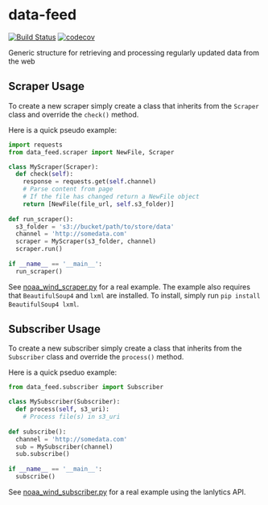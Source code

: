 # data-feed
[![Build Status](https://ci.lanlytics.com/nisac/data-feed.svg?token=RmFwLDimUxzrPXXq8Kti&branch=master)](https://ci.lanlytics.com/arnold/data-feed) 
[![codecov](https://cov.lanlytics.com/ghe/nisac/data-feed/branch/master/graph/badge.svg)](https://cov.lanlytics.com/ghe/arnold/data-feed)

Generic structure for retrieving and processing regularly updated data from the web 

## Scraper Usage
To create a new scraper simply create a class that inherits from the `Scraper` class 
and override the `check()` method.

Here is a quick pseudo example:

```python
import requests
from data_feed.scraper import NewFile, Scraper

class MyScraper(Scraper):
  def check(self):
    response = requests.get(self.channel)
    # Parse content from page 
    # If the file has changed return a NewFile object
    return [NewFile(file_url, self.s3_folder)]
    
def run_scraper():
  s3_folder = 's3://bucket/path/to/store/data'
  channel = 'http://somedata.com'
  scraper = MyScraper(s3_folder, channel)
  scraper.run()
  
if __name__ == '__main__':
  run_scraper()
```

See [noaa_wind_scraper.py](noaa_wind_scraper.py) for a real example. The example
also requires that `BeautifulSoup4` and `lxml` are installed. To install, simply
run `pip install BeautifulSoup4 lxml`.

## Subscriber Usage
To create a new subscriber simply create a class that inherits from the `Subscriber` 
class and override the `process()` method.

Here is a quick pseduo example:

```python
from data_feed.subscriber import Subscriber

class MySubscriber(Subscriber):
  def process(self, s3_uri):
    # Process file(s) in s3_uri
    
def subscribe():
  channel = 'http://somedata.com'
  sub = MySubscriber(channel)
  sub.subscribe()
  
if __name__ == '__main__':
  subscribe()
```
  
See [noaa_wind_subscriber.py](noaa_wind_subscriber.py) for a real example using the 
lanlytics API.
